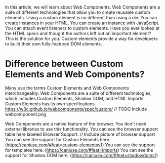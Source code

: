 In this article, we will learn about Web Components. Web Components are a suite of different technologies that allow you to create reusable custom elements. Using a custom element is no different than using a div. You can create instances in your HTML. You can create an instance with JavaScript. You can attach event listeners to custom elements.
Have you ever looked at the HTML specs and thought the authors left out an important element? This is the solution for you. Custom elements provide a way for developers to build their own fully-featured DOM elements.

# Difference between Custom Elements and Web Components?
Many use the terms Custom Elements and Web Components interchangeably. Web Components are a suite of different technologies, which includes Custom Elements, Shadow DOM, and HTML Imports. Custom Elements has its own specifications. https://w3c.github.io/webcomponents/spec/custom/
// TODO Include webcomponent.png

Web Components are a native feature of the browser. You don't need external libraries to use this functionality. You can see the browser support table here labeled Browser Support.
// Include picture of browser support
You can see the support for Custom Elements here. (https://caniuse.com/#feat=custom-elementsv1)
You can see the support for templates here. (https://caniuse.com/#feat=imports)
You can see the support for Shadow DOM here. (https://caniuse.com/#feat=shadowdomv1)

